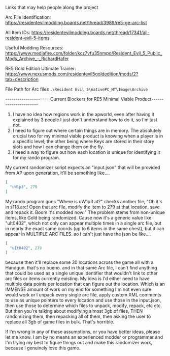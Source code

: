 Links that may help people along the project

Arc File Identification: <https://residentevilmodding.boards.net/thread/3989/re5-ge-arc-list>

All Item IDs: <https://residentevilmodding.boards.net/thread/17341/all-resident-evil-5-items>

Useful Modding Resources: <https://www.mediafire.com/folder/kcz7vfu35nmpo/Resident_Evil_5_Public_Mods_Archive_-_RichardHafer>

RE5 Gold Edition Ultimate Trainer: <https://www.nexusmods.com/residentevil5goldedition/mods/2?tab=description>

File Path for Arc files `.\Resident Evil 5\nativePC_MT\Image\Archive`

----------------------Current Blockers for RE5 Minimal Viable Product----------------------
1. I have no idea how regions work in the apworld, even after having it explained by 3 people I just don't understand how to do it, so I'm just not.
2. I need to figure out where certain things are in memory. The absolutely crucial two for my minimal viable product is knowing when a player is in a specific level; the other being where Keys are stored in their story slots and how I can change them on the fly.
3. I need a way to figure out how each location is unique for identifying it for my rando program.

My current randomizer script expects an "input.json" that will be provided from AP upon generation, it'll be something like....
```json
[
  "uW1p3", 279
]
```
My rando program goes "Where is uW1p3 at?" checks another file, "Oh it's in s118.arc! Open that arc file, modify the item to 279 at that location, save and repack it. Boom it's modded now!"
The problem stems from non-unique items, like Gold being randomized. Cause now it's a generic value like "uIt0402", which not only can appear multiple times in a single arc file, but in nearly the exact same coords (up to 6 items in the same chest), but it can appear in MULTIPLE ARC FILES.
so I can't just have the json be like....
```json
[
  "uIt0402", 279
]
```
because then it'll replace some 30 locations across the game all with a Handgun.
that's no bueno.
and in that same Arc file, I can't find anything that could be used as a single unique identifier that wouldn't link to other arc files or items currently existing.
My idea is I'd either need to have multiple data points per location that can figure out the location. Which is an IMMENSE amount of work on my end for something I'm not even sure would work
or I unpack every single arc file, apply custom XML comments to use as unique pointers to every location and use those in the input.json, then use those to determine which files to unpack, modify, repack, etc etc. But then you're talking about modifying almost 3gb of files, THEN randomizing them, then repacking all of them, then asking the user to replace all 3gb of game files in bulk. That's horrible.

If I'm wrong in any of these assumptions, or you have better ideas, please let me know. I am by no means an experienced modder or programmer and I'm trying my best to figure things out and make this randomizer work, because I genuinely love this game.
